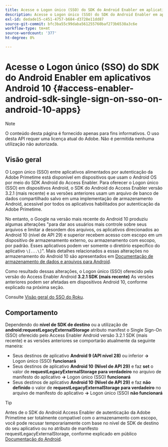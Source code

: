 ```yaml
---
title: Acesse o Logon único (SSO) do SDK do Android Enabler em aplicativos Android 10
description: Acesse o Logon único (SSO) do SDK do Android Enabler em aplicativos Android 10
exl-id: dedade15-c451-4757-b684-d3728e11dd87
source-git-commit: bfc3ba55c99daba561255760baf273b6538a3c6e
workflow-type: tm+mt
source-wordcount: '377'
ht-degree: 0%

---
```


# Acesse o Logon único (SSO) do SDK do Android Enabler em aplicativos Android 10 {#access-enabler-android-sdk-single-sign-on-sso-on-android-10-apps}

>[!NOTE]
>
>O conteúdo desta página é fornecido apenas para fins informativos. O uso desta API requer uma licença atual do Adobe. Não é permitida nenhuma utilização não autorizada.

## Visão geral

O Logon único (SSO) entre aplicativos alimentados por autenticação da Adobe Primetime está disponível em dispositivos que usam o Android OS por meio do SDK Android do Access Enabler. Para oferecer o Logon único (SSO) em dispositivos Android, o SDK do Android do Access Enabler versão 3.2.1 (mais recente) e as versões anteriores usam um arquivo de banco de dados compartilhado salvo em uma implementação de armazenamento Android, acessível por todos os aplicativos habilitados por autenticação da Adobe Primetime.

No entanto, o Google na versão mais recente do Android 10 produziu algumas alterações &quot;para dar aos usuários mais controle sobre seus arquivos e limitar a desordem dos arquivos, os aplicativos direcionados ao Android 10 (nível de API 29) e superior recebem acesso com escopo em um dispositivo de armazenamento externo, ou armazenamento com escopo, por padrão. Esses aplicativos podem ver somente o diretório específico do aplicativo `\[...\]`&quot;. Mais detalhes relacionados a essas alterações no armazenamento do Android 10 são apresentados em [Documentação de armazenamento de dados e arquivos para Android](https://developer.android.com/training/data-storage/files/external-scoped).

Como resultado dessas alterações, o Logon único (SSO) oferecido pela versão do Access Enabler Android **3.2.1 SDK (mais recente)** As versões anteriores podem ser afetadas em dispositivos Android 10, conforme explicado na próxima seção.

Consulte [Visão geral do SSO do Roku](/help/authentication/roku-sso-overview.md).

## Comportamento

Dependendo do **nível de SDK de destino** ou a utilização de **android:requestLegacyExternalStorage** atributo manifest o Single Sign-On (SSO) oferecido pelo Access Enabler Android versão 3.2.1 SDK (mais recente) e as versões anteriores se comportarão atualmente da seguinte maneira:

- Seus destinos de aplicativo **Android 9 (API nível 28)** ou inferior **-\>** Logon único (SSO) **funcionará**
- Seus destinos de aplicativo **Android 10** **(Nível de API 29)** e faz **set** o valor de **requestLegacyExternalStorage para verdadeiro** no arquivo de manifesto do aplicativo **-\>** Logon único (SSO) **funcionará**
- Seus destinos de aplicativo **Android 10** **(Nível de API 29)** e faz **não definido** o valor de **requestLegacyExternalStorage para verdadeiro** no arquivo de manifesto do aplicativo **-\>** Logon único (SSO) **não funcionará**


>[!TIP]
>
> Antes de o SDK do Android Access Enabler de autenticação da Adobe Primetime ser totalmente compatível com o armazenamento com escopo, você pode recusar temporariamente com base no nível de SDK de destino do seu aplicativo ou no atributo de manifesto requestLegacyExternalStorage, conforme explicado em público [Documentação do Android](https://developer.android.com/training/data-storage/files/external-scoped#opt-out-of-scoped-storage).
